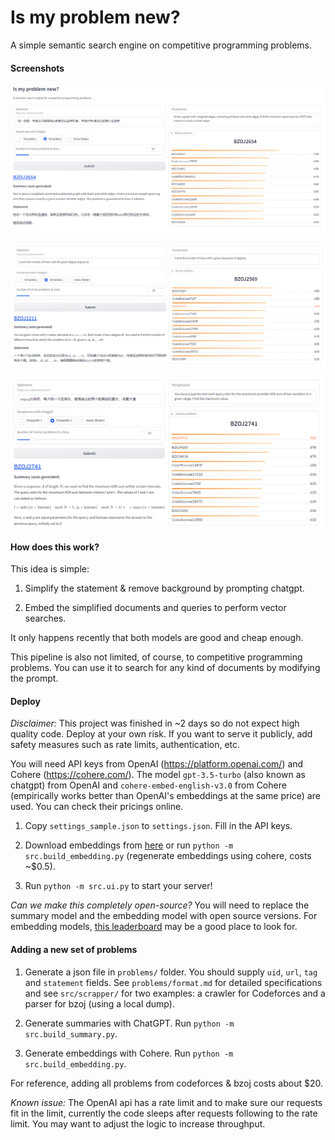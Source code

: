 # Is my problem new?
A simple semantic search engine on competitive programming problems.

#### Screenshots

![](screenshots/demo1.png)

![](screenshots/demo0.png)

![](screenshots/demo2.png)

#### How does this work?

This idea is simple:

1. Simplify the statement & remove background by prompting chatgpt.

2. Embed the simplified documents and queries to perform vector searches.

It only happens recently that both models are good and cheap enough.

This pipeline is also not limited, of course, to competitive programming problems. You can use it to search for any kind of documents by modifying the prompt.

#### Deploy

*Disclaimer:* This project was finished in ~2 days so do not expect high quality code. Deploy at your own risk. If you want to serve it publicly, add safety measures such as rate limits, authentication, etc.

You will need API keys from OpenAI (https://platform.openai.com/) and Cohere (https://cohere.com/). The model `gpt-3.5-turbo` (also known as chatgpt) from OpenAI and `cohere-embed-english-v3.0` from Cohere (empirically works better than OpenAI's embeddings at the same price) are used. You can check their pricings online.

1. Copy `settings_sample.json` to `settings.json`. Fill in the API keys.

2. Download embeddings from [here]() or run `python -m src.build_embedding.py` (regenerate embeddings using cohere, costs ~$0.5).

3. Run `python -m src.ui.py` to start your server!

*Can we make this completely open-source?* You will need to replace the summary model and the embedding model with open source versions. For embedding models, [this leaderboard](https://huggingface.co/spaces/mteb/leaderboard) may be a good place to look for.

#### Adding a new set of problems

1. Generate a json file in `problems/` folder. You should supply `uid`, `url`, `tag` and `statement` fields. See `problems/format.md` for detailed specifications and see `src/scrapper/` for two examples: a crawler for Codeforces and a parser for bzoj (using a local dump).

2. Generate summaries with ChatGPT. Run `python -m src.build_summary.py`.

3. Generate embeddings with Cohere. Run `python -m src.build_embedding.py`.

For reference, adding all problems from codeforces & bzoj costs about $20.

*Known issue:* The OpenAI api has a rate limit and to make sure our requests fit in the limit, currently the code sleeps after requests following to the rate limit. You may want to adjust the logic to increase throughput.